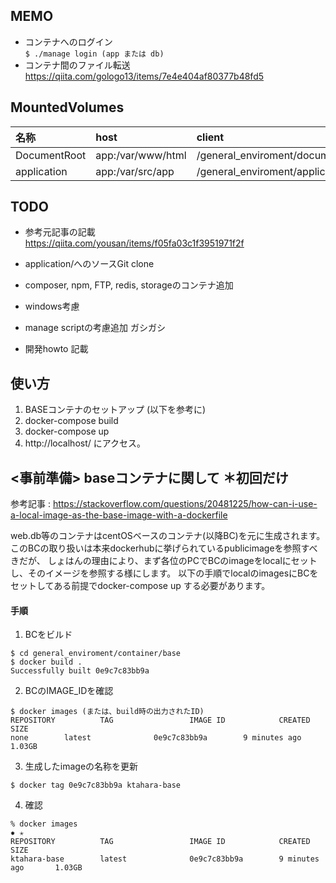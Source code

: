## MEMO
- コンテナへのログイン  
`$ ./manage login (app または db)`
- コンテナ間のファイル転送  
https://qiita.com/gologo13/items/7e4e404af80377b48fd5


## MountedVolumes
|名称|host|client|
|:--|:--|:--|
|DocumentRoot|app:/var/www/html|/general_enviroment/documentRoot|
|application|app:/var/src/app|/general_enviroment/application|


## TODO
- 参考元記事の記載  
https://qiita.com/yousan/items/f05fa03c1f3951971f2f

- application/へのソースGit clone
- composer, npm, FTP, redis, storageのコンテナ追加
- windows考慮
- manage scriptの考慮追加 ガシガシ
- 開発howto 記載


## 使い方
1. BASEコンテナのセットアップ (以下を参考に)
2. docker-compose build
3. docker-compose up
4. http://localhost/ にアクセス。

## <事前準備> baseコンテナに関して **＊初回だけ**
参考記事 : https://stackoverflow.com/questions/20481225/how-can-i-use-a-local-image-as-the-base-image-with-a-dockerfile  

web.db等のコンテナはcentOSベースのコンテナ(以降BC)を元に生成されます。  
このBCの取り扱いは本来dockerhubに挙げられているpublicimageを参照すべきだが、
しょはんの理由により、まず各位のPCでBCのimageをlocalにセットし、そのイメージを参照する様にします。
以下の手順でlocalのimagesにBCをセットしてある前提でdocker-compose up する必要があります。

#### 手順
1. BCをビルド 
```
$ cd general_enviroment/container/base
$ docker build .
Successfully built 0e9c7c83bb9a
```
2. BCのIMAGE_IDを確認
```
$ docker images (または、build時の出力されたID)
REPOSITORY          TAG                 IMAGE ID            CREATED             SIZE
none        latest              0e9c7c83bb9a        9 minutes ago       1.03GB
```  
3. 生成したimageの名称を更新
```
$ docker tag 0e9c7c83bb9a ktahara-base
```
4. 確認 
```
% docker images                                                                                                                                    ✹ ✭
REPOSITORY          TAG                 IMAGE ID            CREATED             SIZE
ktahara-base        latest              0e9c7c83bb9a        9 minutes ago       1.03GB
```